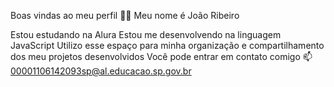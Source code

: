 Boas vindas ao meu perfil 💙💙
Meu nome é João Ribeiro

Estou estudando na Alura
Estou me desenvolvendo na linguagem JavaScript
Utilizo esse espaço para minha organização e compartilhamento dos meu projetos desenvolvidos
Você pode entrar em contato comigo 📫 00001106142093sp@al.educacao.sp.gov.br
